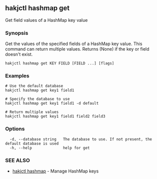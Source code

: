 ## hakjctl hashmap get

Get field values of a HashMap key value

### Synopsis

Get the values of the specified fields of a HashMap key value.
This command can return multiple values. Returns (None) if the key or field doesn't exist.


```
hakjctl hashmap get KEY FIELD [FIELD ...] [flags]
```

### Examples

```
# Use the default database
hakjctl hashmap get key1 field1

# Specify the database to use
hakjctl hashmap get key1 field1 -d default

# Return multiple values
hakjctl hashmap get key1 field1 field2 field3
```

### Options

```
  -d, --database string   The database to use. If not present, the default database is used
  -h, --help              help for get
```

### SEE ALSO

* [hakjctl hashmap](hakjctl_hashmap.md)	 - Manage HashMap keys

